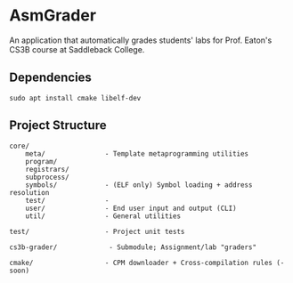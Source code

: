 # AsmGrader

An application that automatically grades students' labs for Prof. Eaton's CS3B course at Saddleback College.

## Dependencies

```console
sudo apt install cmake libelf-dev
```

## Project Structure

```
core/
    meta/               - Template metaprogramming utilities
    program/
    registrars/
    subprocess/
    symbols/            - (ELF only) Symbol loading + address resolution
    test/               - 
    user/               - End user input and output (CLI)
    util/               - General utilities

test/                   - Project unit tests

cs3b-grader/             - Submodule; Assignment/lab "graders"

cmake/                  - CPM downloader + Cross-compilation rules (- soon)
```
